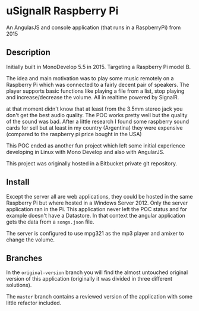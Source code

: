 # uSignalR Raspberry Pi

An AngularJS and console application (that runs in a RaspberryPi) from 2015

## Description

Initially built in MonoDevelop 5.5 in 2015. Targeting a Raspberry Pi model B.

The idea and main motivation was to play some music remotely on a Raspberry Pi which was connected to a fairly decent pair of speakers. The player supports basic functions like playing a file from a list, stop playing and increase/decrease the volume. All in realtime powered by SignalR.

at that moment didn't know that at least from the 3.5mm stereo jack you don't get the best audio quality. The POC works pretty well but the quality of the sound was bad. After a little research I found some raspberry sound cards for sell but at least in my country (Argentina) they were expensive (compared to the raspberry pi price bought in the USA)

This POC ended as another fun project which left some initial experience developing in Linux with Mono Develop and also with AngularJS.

This project was originally hosted in a Bitbucket private git repository.

## Install

Except the server all are web applications, they could be hosted in the same Raspberry Pi but where hosted in a Windows Server 2012. Only the server application ran in the Pi. This application never left the POC status and for example doesn't have a Datastore. In that context the angular application gets the data from a `songs.json` file.

The server is configured to use mpg321 as the mp3 player and amixer to change the volume.

## Branches

In the `original-version` branch you will find the almost untouched original version of this application (originally it was divided in three different solutions).

The `master` branch contains a reviewed version of the application with some little refactor included.